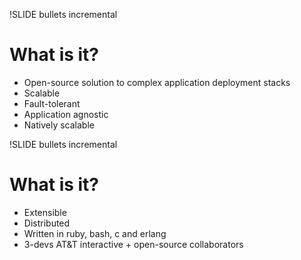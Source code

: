 !SLIDE bullets incremental
# What is it? #

* Open-source solution to complex application deployment stacks
* Scalable
* Fault-tolerant
* Application agnostic
* Natively scalable

!SLIDE bullets incremental
# What is it? #

* Extensible
* Distributed
* Written in ruby, bash, c and erlang
* 3-devs AT&T interactive + open-source collaborators
